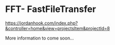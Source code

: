 # FFT- FastFileTransfer

https://jordanhook.com/index.php?&controller=home&view=projectsItem&projectId=8

More information to come soon...
